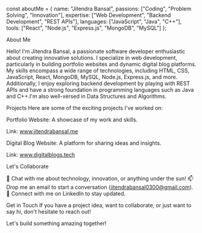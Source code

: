 const aboutMe = {
  name: "Jitendra Bansal",
  passions: ["Coding", "Problem Solving", "Innovation"],
  expertise: ["Web Development", "Backend Development", "REST APIs"],
  languages: ["JavaScript", "Java", "C++"],
  tools: ["React", "Node.js", "Express.js", "MongoDB", "MySQL"]
};

About Me

Hello! I'm Jitendra Bansal, a passionate software developer enthusiastic about creating innovative solutions.
I specialize in web development, particularly in building portfolio websites and dynamic digital blog platforms.
My skills encompass a wide range of technologies, including HTML, CSS, JavaScript, React, MongoDB, MySQL,
Node.js, Express.js, and more. Additionally, I enjoy exploring backend development by playing with REST APIs
and have a strong foundation in programming languages such as Java and C++.I'm also well-versed in Data Structures
and Algorithms.

Projects
Here are some of the exciting projects I've worked on:

Portfolio Website: A showcase of my work and skills.

Link: www.jitendrabansal.me

Digital Blog Website: A platform for sharing ideas and insights.

Link: www.digitalblogs.tech

Let's Collaborate

💬 Chat with me about technology, innovation, or anything under the sun!
📫 Drop me an email to start a conversation (jitendrabansal0300@gmail.com).
🔗 Connect with me on LinkedIn to stay updated.

Get in Touch
If you have a project idea, want to collaborate, or just want to say hi, don't hesitate to reach out!

Let's build something amazing together!
